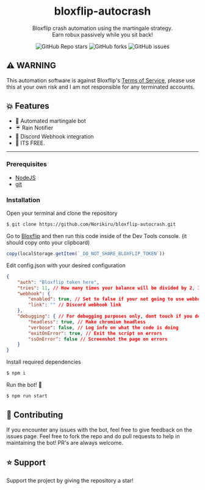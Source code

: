 <h1 align="center">bloxflip-autocrash</h1>
<p align="center">Bloxflip crash automation using the martingale strategy.<br>Earn robux passively while you sit back!</p>

<p align="center"><img alt="GitHub Repo stars" src="https://img.shields.io/github/stars/Norikiru/bloxflip-autocrash?color=yellow&style=flat-square"> <img alt="GitHub forks" src="https://img.shields.io/github/forks/Norikiru/bloxflip-autocrash?style=flat-square"> <img alt="GitHub issues" src="https://img.shields.io/github/issues/Norikiru/bloxflip-autocrash?style=flat-square"></p>

## ⚠️ WARNING 
This automation software is against Bloxflip's [Terms of Service](https://bloxflip.com/terms "Terms of Service"), please use this at your own risk and I am not responsible for any terminated accounts.

## 💥 Features 
- 🤖 Automated martingale bot
- ☔ Rain Notifier
- 🏓 Discord Webhook integration
- 🤑 ITS FREE.

------------

### Prerequisites
- [NodeJS](https://nodejs.org/en/download/ "NodeJS v16.17.0^")
- [git](https://git-scm.com/downloads "git")

### Installation
Open your terminal and clone the repository
```bash
$ git clone https://github.com/Norikiru/bloxflip-autocrash.git
```

Go to [Bloxflip](http://bloxflip.com "Bloxflip") and then run this code inside of the Dev Tools console. (it should copy onto your clipboard)
```js
copy(localStorage.getItem(`_DO_NOT_SHARE_BLOXFLIP_TOKEN`))
```

Edit config.json with your desired configuration
```json
{
    "auth": "Bloxflip token here",
    "tries": 11, // How many times your balance will be divided by 2, I recommend 11 tries.
    "webhook": {
        "enabled": true, // Set to false if your not going to use webhooks
        "link": "" // Discord webhook link
    },
    "debugging": { // For debugging purposes only, dont touch if you dont know what you are doing
        "headless": true, // Make chromium headless
        "verbose": false, // Log info on what the code is doing
        "exitOnError": true, // Exit the script on errors
        "ssOnError": false // Screenshot the page on errors
    }
}
```

Install required dependencies
```bash
$ npm i
```

Run the bot! 🚀
```bash
$ npm run start
```

## 💖 Contributing
If you encounter any issues with the bot, feel free to give feedback on the issues page.
Feel free to fork the repo and do pull requests to help in maintaining the bot! PR's are always welcome.

## ⭐ Support
Support the project by giving the repository a star!